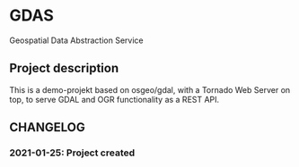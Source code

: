 # GDAS
Geospatial Data Abstraction Service

## Project description
This is a demo-projekt based on osgeo/gdal, with a Tornado Web Server on top, to serve GDAL and OGR functionality as a REST API.


## CHANGELOG

### 2021-01-25: Project created
